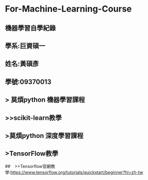# For-Machine-Learning-Course
## 機器學習自學紀錄 

##  學系:巨資碩一 

##  姓名:黃碩彥 
##  學號:09370013


## > 莫煩python 機器學習課程 
## >>scikit-learn教學





## >莫煩python 深度學習課程




## >TensorFlow教學
##　>>Tensorflow官網教學:https://www.tensorflow.org/tutorials/quickstart/beginner?hl=zh-tw
